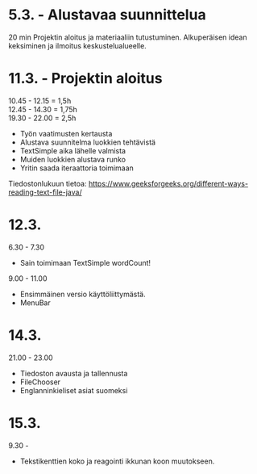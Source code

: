 # 5.3. - Alustavaa suunnittelua
20 min
Projektin aloitus ja materiaaliin tutustuminen. Alkuperäisen idean keksiminen ja ilmoitus keskustelualueelle.


# 11.3. - Projektin aloitus
10.45 - 12.15 = 1,5h  
12.45 - 14.30 = 1,75h  
19.30 - 22.00 = 2,5h
- Työn vaatimusten kertausta
- Alustava suunnitelma luokkien tehtävistä
- TextSimple aika lähelle valmista
- Muiden luokkien alustava runko
- Yritin saada iteraattoria toimimaan

Tiedostonlukuun tietoa:
https://www.geeksforgeeks.org/different-ways-reading-text-file-java/

# 12.3. 
6.30 - 7.30
- Sain toimimaan TextSimple wordCount!

9.00 - 11.00
- Ensimmäinen versio käyttöliittymästä.
- MenuBar

# 14.3.
21.00 - 23.00 
- Tiedoston avausta ja tallennusta
- FileChooser
- Englanninkieliset asiat suomeksi

# 15.3.
9.30 - 
- Tekstikenttien koko ja reagointi ikkunan koon muutokseen.